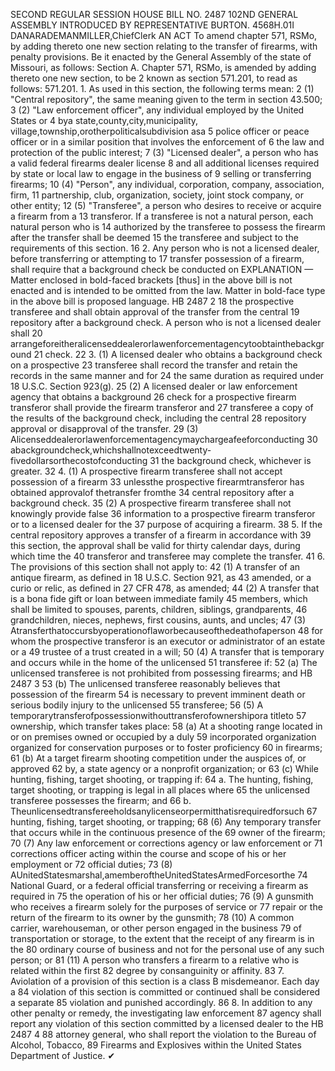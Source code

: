 SECOND REGULAR SESSION
HOUSE BILL NO. 2487
102ND GENERAL ASSEMBLY
INTRODUCED BY REPRESENTATIVE BURTON.
4568H.01I DANARADEMANMILLER,ChiefClerk
AN ACT
To amend chapter 571, RSMo, by adding thereto one new section relating to the transfer of
firearms, with penalty provisions.
Be it enacted by the General Assembly of the state of Missouri, as follows:
Section A. Chapter 571, RSMo, is amended by adding thereto one new section, to be
2 known as section 571.201, to read as follows:
571.201. 1. As used in this section, the following terms mean:
2 (1) "Central repository", the same meaning given to the term in section 43.500;
3 (2) "Law enforcement officer", any individual employed by the United States or
4 bya state,county,city,municipality, village,township,orotherpoliticalsubdivision asa
5 police officer or peace officer or in a similar position that involves the enforcement of
6 the law and protection of the public interest;
7 (3) "Licensed dealer", a person who has a valid federal firearms dealer license
8 and all additional licenses required by state or local law to engage in the business of
9 selling or transferring firearms;
10 (4) "Person", any individual, corporation, company, association, firm,
11 partnership, club, organization, society, joint stock company, or other entity;
12 (5) "Transferee", a person who desires to receive or acquire a firearm from a
13 transferor. If a transferee is not a natural person, each natural person who is
14 authorized by the transferee to possess the firearm after the transfer shall be deemed
15 the transferee and subject to the requirements of this section.
16 2. Any person who is not a licensed dealer, before transferring or attempting to
17 transfer possession of a firearm, shall require that a background check be conducted on
EXPLANATION — Matter enclosed in bold-faced brackets [thus] in the above bill is not enacted and is
intended to be omitted from the law. Matter in bold-face type in the above bill is proposed language.
HB 2487 2
18 the prospective transferee and shall obtain approval of the transfer from the central
19 repository after a background check. A person who is not a licensed dealer shall
20 arrangeforeitheralicenseddealerorlawenforcementagencytoobtainthebackground
21 check.
22 3. (1) A licensed dealer who obtains a background check on a prospective
23 transferee shall record the transfer and retain the records in the same manner and for
24 the same duration as required under 18 U.S.C. Section 923(g).
25 (2) A licensed dealer or law enforcement agency that obtains a background
26 check for a prospective firearm transferor shall provide the firearm transferor and
27 transferee a copy of the results of the background check, including the central
28 repository approval or disapproval of the transfer.
29 (3) Alicenseddealerorlawenforcementagencymaychargeafeeforconducting
30 abackgroundcheck,whichshallnotexceedtwenty-fivedollarsorthecostofconducting
31 the background check, whichever is greater.
32 4. (1) A prospective firearm transferee shall not accept possession of a firearm
33 unlessthe prospective firearmtransferor has obtained approvalof thetransfer fromthe
34 central repository after a background check.
35 (2) A prospective firearm transferee shall not knowingly provide false
36 information to a prospective firearm transferor or to a licensed dealer for the
37 purpose of acquiring a firearm.
38 5. If the central repository approves a transfer of a firearm in accordance with
39 this section, the approval shall be valid for thirty calendar days, during which time the
40 transferor and transferee may complete the transfer.
41 6. The provisions of this section shall not apply to:
42 (1) A transfer of an antique firearm, as defined in 18 U.S.C. Section 921, as
43 amended, or a curio or relic, as defined in 27 CFR 478, as amended;
44 (2) A transfer that is a bona fide gift or loan between immediate family
45 members, which shall be limited to spouses, parents, children, siblings, grandparents,
46 grandchildren, nieces, nephews, first cousins, aunts, and uncles;
47 (3) Atransferthatoccursbyoperationoflaworbecauseofthedeathofaperson
48 for whom the prospective transferor is an executor or administrator of an estate or a
49 trustee of a trust created in a will;
50 (4) A transfer that is temporary and occurs while in the home of the unlicensed
51 transferee if:
52 (a) The unlicensed transferee is not prohibited from possessing firearms; and
HB 2487 3
53 (b) The unlicensed transferee reasonably believes that possession of the firearm
54 is necessary to prevent imminent death or serious bodily injury to the unlicensed
55 transferee;
56 (5) A temporarytransferofpossessionwithouttransferofownershipora titleto
57 ownership, which transfer takes place:
58 (a) At a shooting range located in or on premises owned or occupied by a duly
59 incorporated organization organized for conservation purposes or to foster proficiency
60 in firearms;
61 (b) At a target firearm shooting competition under the auspices of, or approved
62 by, a state agency or a nonprofit organization; or
63 (c) While hunting, fishing, target shooting, or trapping if:
64 a. The hunting, fishing, target shooting, or trapping is legal in all places where
65 the unlicensed transferee possesses the firearm; and
66 b. Theunlicensedtransfereeholdsanylicenseorpermitthatisrequiredforsuch
67 hunting, fishing, target shooting, or trapping;
68 (6) Any temporary transfer that occurs while in the continuous presence of the
69 owner of the firearm;
70 (7) Any law enforcement or corrections agency or law enforcement or
71 corrections officer acting within the course and scope of his or her employment or
72 official duties;
73 (8) AUnitedStatesmarshal,amemberoftheUnitedStatesArmedForcesorthe
74 National Guard, or a federal official transferring or receiving a firearm as required in
75 the operation of his or her official duties;
76 (9) A gunsmith who receives a firearm solely for the purposes of service or
77 repair or the return of the firearm to its owner by the gunsmith;
78 (10) A common carrier, warehouseman, or other person engaged in the business
79 of transportation or storage, to the extent that the receipt of any firearm is in the
80 ordinary course of business and not for the personal use of any such person; or
81 (11) A person who transfers a firearm to a relative who is related within the first
82 degree by consanguinity or affinity.
83 7. Aviolation of a provision of this section is a class B misdemeanor. Each day a
84 violation of this section is committed or continued shall be considered a separate
85 violation and punished accordingly.
86 8. In addition to any other penalty or remedy, the investigating law enforcement
87 agency shall report any violation of this section committed by a licensed dealer to the
HB 2487 4
88 attorney general, who shall report the violation to the Bureau of Alcohol, Tobacco,
89 Firearms and Explosives within the United States Department of Justice.
✔